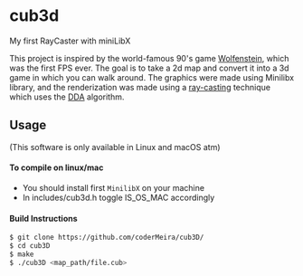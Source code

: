 # cub3d

My first RayCaster with miniLibX

This project is inspired by the world-famous 90's game [Wolfenstein](http://users.atw.hu/wolf3d/), which was the first FPS ever.
The goal is to take a 2d map and convert it into a 3d game in which you can walk around.
The graphics were made using Minilibx library, and the renderization was made using a [ray-casting](https://lodev.org/cgtutor/raycasting.html) technique which uses the [DDA](https://en.wikipedia.org/wiki/Digital_differential_analyzer_(graphics_algorithm)) algorithm.

## Usage
(This software is only available in Linux and macOS atm)

#### To compile on linux/mac
* You should install first `MinilibX` on your machine
* In includes/cub3d.h toggle IS_OS_MAC accordingly

#### Build Instructions

```bash
$ git clone https://github.com/coderMeira/cub3D/
$ cd cub3D
$ make
$ ./cub3D <map_path/file.cub>
```
